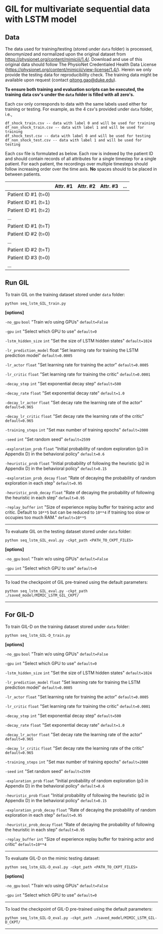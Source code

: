 # GIL for multivariate sequential data with LSTM model


## Data


The data used for training/testing (stored under `data` folder) is processed, denomynized and normalized upon the original dataset from https://physionet.org/content/mimiciii/1.4/. Download and use of this original data should follow The PhysioNet Credentialed Health Data License (https://physionet.org/content/mimiciii/view-license/1.4/). Herein we only provide the testing data for reproducibility check. The training data might be available upon request (contact qitong.gao@duke.edu).

**To ensure both training and evaluation scripts can be executed, the training data csv's under the `data` folder is filled with all zero's.**

Each csv only corresponds to data with the same labels used either for training or testing. For example, as the 4 csv's provided under `data` folder, i.e.,

```
df_shock_train.csv -- data with label 0 and will be used for training
df_non_shock_train.csv -- data with label 1 and will be used for training
df_shock_test.csv -- data with label 0 and will be used for testing
df_non_shock_test.csv -- data with label 1 and will be used for testing
```

Each csv file is formulated as below. Each row is indexed by the patient ID and should contain records of all attributes for a single timestep for a single patient. For each patient, the recordings over multiple timesteps should follow increasing order over the time axis. **No** spaces should to be placed in between patients. 

|                      | Attr. #1  | Attr. #2 | Attr. #3 | ... |
|----------------------|-----------|----------|----------|-----|
| Patient ID #1 (t=0)  |           |          |          |     |
| Patient ID #1 (t=1)  |           |          |          |     |
| Patient ID #1 (t=2)  |           |          |          |     |
| ...                  |           |          |          |     |
| Patient ID #1 (t=T)  |           |          |          |     |
| Patient ID #2 (t=0)  |           |          |          |     |
| ...                  |           |          |          |     |
| Patient ID #2 (t=T)  |           |          |          |     |
| Patient ID #3 (t=0)  |           |          |          |     |
| ...                  |           |          |          |     |


## Run GIL


To train GIL on the training dataset stored under `data` folder:

`python seq_lstm_GIL_train.py`


**[options]**

`-no_gpu`	`bool`	"Train w/o using GPUs"	`default=False`

`-gpu` 	`int` 	"Select which GPU to use" 	`default=0`

`-lstm_hidden_size`	`int`	"Set the size of LSTM hidden states"	`default=1024`

`-lr_prediction_model`	float	"Set learning rate for training the LSTM prediction model"	`default=0.0005`

`-lr_actor`	`float`	"Set learning rate for training the actor"	`default=0.0005`

`-lr_critic`	`float`	"Set learning rate for training the critic"	`default=0.0001`

`-decay_step`	`int`	"Set exponential decay step"	`default=500`

`-decay_rate`	`float`	"Set exponential decay rate"	`default=1.0`

`-decay_lr_actor`	`float`	"Set decay rate the learning rate of the actor"	`default=0.965`

`-decay_lr_critic`	`float`	"Set decay rate the learning rate of the critic"	`default=0.965`

`-training_steps`	`int`	"Set max number of training epochs"	`default=2000`

`-seed`	`int`	"Set random seed"	`default=2599`

`-exploration_prob`	`float`	"Initial probability of random exploration (p3 in Appendix D) in the behavioral policy"	`default=0.6`

`-heuristic_prob`	`float`	"Initial probability of following the heuristic (p2 in Appendix D) in the behavioral policy"	`default=0.15`

`-exploration_prob_decay`	`float`	"Rate of decaying the probability of random exploration in each step"	`default=0.95`

`-heuristic_prob_decay`	`float`	"Rate of decaying the probability of following the heuristic in each step"	`default=0.95`

`-replay_buffer`	`int`	"Size of experience replay buffer for training actor and critic. Default to `10**5` but can be reduced to `10**4` if training too slow or occupies too much RAM."	`default=10**5`


----------------------------------------------------------------------------------------------------------------

To evaluate GIL on the testing dataset stored under `data` folder:

`python seq_lstm_GIL_eval.py -ckpt_path <PATH_TO_CKPT_FILES>`

**[options]**

`-no_gpu`	`bool`	"Train w/o using GPUs"	`default=False`

`-gpu` 	`int` 	"Select which GPU to use" 	`default=0`

----------------------------------------------------------------------------------------------------------------

To load the checkpoint of GIL pre-trained using the default parameters:

`python seq_lstm_GIL_eval.py -ckpt_path ./saved_model/MIMIC_LSTM_GIL_CKPT/`

----------------------------------------------------------------------------------------------------------------

## For  GIL-D

To train GIL-D on the training dataset stored under `data` folder:

`python seq_lstm_GIL-D_train.py`

**[options]**

`-no_gpu`	`bool`	"Train w/o using GPUs"	`default=False`

`-gpu` 	`int` 	"Select which GPU to use" 	`default=0`

`-lstm_hidden_size`	`int`	"Set the size of LSTM hidden states"	`default=1024`

`-lr_prediction_model`	`float`	"Set learning rate for training the LSTM prediction model"	`default=0.0005`

`-lr_actor`	`float`	"Set learning rate for training the actor"	`default=0.0005`

`-lr_critic`	`float`	"Set learning rate for training the critic"	`default=0.0001`

`-decay_step`	`int`	"Set exponential decay step"	`default=500`

`-decay_rate`	`float`	"Set exponential decay rate"	`default=1.0`

`-decay_lr_actor`	`float`	"Set decay rate the learning rate of the actor"	`default=0.965`

`-decay_lr_critic`	`float`	"Set decay rate the learning rate of the critic"	`default=0.965`

`-training_steps`	`int`	"Set max number of training epochs"	`default=2000`

`-seed`	`int`	"Set random seed"	`default=2599`

`-exploration_prob`	`float`	"Initial probability of random exploration (p3 in Appendix D) in the behavioral policy"	`default=0.6`

`-heuristic_prob`	`float`	"Initial probability of following the heuristic (p2 in Appendix D) in the behavioral policy"	`default=0.15`

`-exploration_prob_decay`	`float`	"Rate of decaying the probability of random exploration in each step"	`default=0.95`

`-heuristic_prob_decay`	`float`	"Rate of decaying the probability of following the heuristic in each step"	`default=0.95`

`-replay_buffer`	`int`	"Size of experience replay buffer for training actor and critic"	`default=10**4`

----------------------------------------------------------------------------------------------------------------

To evaluate GIL-D on the mimic testing dataset:

`python seq_lstm_GIL-D_eval.py -ckpt_path <PATH_TO_CKPT_FILES>`

**[options]**

`-no_gpu`	`bool`	"Train w/o using GPUs"	`default=False`

`-gpu` 	`int` 	"Select which GPU to use" 	`default=0`

----------------------------------------------------------------------------------------------------------------

To load the checkpoint of GIL-D pre-trained using the default parameters:

`python seq_lstm_GIL-D_eval.py -ckpt_path ./saved_model/MIMIC_LSTM_GIL-D_CKPT/`

----------------------------------------------------------------------------------------------------------------

